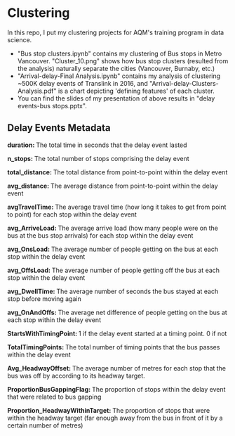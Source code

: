 # Clustering
In this repo, I put my clustering projects for AQM's training program in data science.  
* "Bus stop clusters.ipynb" contains my clustering of Bus stops in Metro Vancouver. "Cluster_10.png" shows how bus stop clusters (resulted from the analysis) naturally separate the cities (Vancouver, Burnaby, etc.)
* "Arrival-delay-Final Analysis.ipynb" contains my analysis of clustering ~500K delay events of Translink in 2016, and "Arrival-delay-Clusters-Analysis.pdf" is a chart depicting 'defining features'
of each cluster.
* You can find the slides of my presentation of above results in "delay events-bus stops.pptx".

## Delay Events Metadata
<b> duration: </b>The total time in seconds that the delay event lasted

<b> n_stops: </b>The total number of stops comprising the delay event

<b> total_distance: </b>The total distance from point-to-point within the delay event

<b> avg_distance: </b>The average distance from point-to-point within the delay event

<b> avgTravelTime: </b>The average travel time (how long it takes to get from point to point) for each stop within the delay event

<b> avg_ArriveLoad: </b>The average arrive load (how many people were on the bus at the bus stop arrivals) for each stop within the 
delay event

<b> avg_OnsLoad: </b>The average number of people getting on the bus at each stop within the delay event

<b> avg_OffsLoad: </b>The average number of people getting off the bus at each stop within the delay event

<b> avg_DwellTime: </b>The average number of seconds the bus stayed at each stop before moving again

<b> avg_OnAndOffs: </b>The average net difference of people getting on the bus at each stop within the delay event

<b> StartsWithTimingPoint: </b>1 if the delay event started at a timing point. 0 if not

<b> TotalTimingPoints: </b>The total number of timing points that the bus passes within the delay event

<b> Avg_HeadwayOffset: </b>The average number of metres for each stop that the bus was off by according to its headway target.

<b> ProportionBusGappingFlag: </b>The proportion of stops within the delay event that were related to bus gapping

<b> Proportion_HeadwayWithinTarget: </b>The proportion of stops that were within the headway target (far enough away from the bus in front of it by a certain number of metres)
